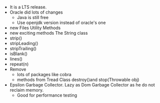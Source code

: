* It is a LTS release.
* Oracle did lots of changes 
    * Java is still free
    * Use openjdk version instead of oracle's one
* new Files Utility Methods
* new exciting methods The String class 
 * strip()
 * stripLeading()
 * stripTrailing()
 * isBlank()
 * lines()
 * repeat(n)
* Remove
  * lots of packages like cobra
  * methods from Tread Class destroy()and  stop(Throwable obj)
* Epsilon Garbage Collector. Lazy as Dom Garbage Collector as he do not reclaim memory.
   * Good for performance testing
   
